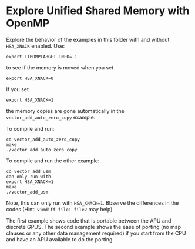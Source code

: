 # Explore Unified Shared Memory with OpenMP

Explore the behavior of the examples in this folder with and without `HSA_XNACK` enabled. Use:

```
export LIBOMPTARGET_INFO=-1
```
to see if the memory is moved when you set

```
export HSA_XNACK=0
```

If you set
```
export HSA_XNACK=1
```
the memory copies are gone automatically in the `vector_add_auto_zero_copy` example:

To compile and run:

```
cd vector_add_auto_zero_copy
make
./vector_add_auto_zero_copy
```


To compile and run the other example:

```
cd vector_add_usm
can only run with
export HSA_XNACK=1
make
./vector_add_usm
```
Note, this can only run with `HSA_XNACK=1`. Bbserve the differences in the codes (Hint: `vimdiff file1 file2` may help).

The first example shows code that is portable between the APU and discrete GPUS. The second example shows the ease of porting (no map clauses or any other data management required) if you start from the CPU and have an APU available to do the porting.

